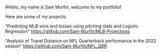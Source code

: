 #Hello, my name is Sam Murfin, welcome to my portfolio!

Here are some of my projects:

"Predicting MLB wins and losses using pitching stats and Logistic Regression" https://github.com/Sam-Murfin/MLB-Projections

"Analysis of Travel Distance on NFL Quarterback performance in the 2022 season" https://github.com/Sam-Murfin/NFL_QBR
